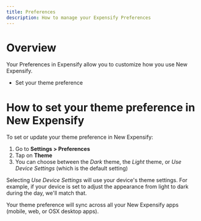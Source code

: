 ```yaml
---
title: Preferences
description: How to manage your Expensify Preferences
---
```

# Overview
Your Preferences in Expensify allow you to customize how you use New Expensify.

- Set your theme preference

# How to set your theme preference in New Expensify

To set or update your theme preference in New Expensify: 
1. Go to **Settings > Preferences**
2. Tap on **Theme**
3. You can choose between the _Dark_ theme, the _Light_ theme, or _Use Device Settings_ (which is the default setting)

Selecting _Use Device Settings_ will use your device's theme settings. For example, if your device is set to adjust the appearance from light to dark during the day, we'll match that.

Your theme preference will sync across all your New Expensify apps (mobile, web, or OSX desktop apps).
